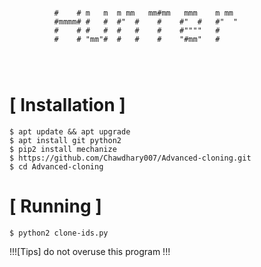 ```
				    
          #    # m   m  m mm   mm#mm   mmm    m mm
          #mmmm# #   #  #"  #    #    #"  #   #"  "
          #    # #   #  #   #    #    #""""   #
          #    # "mm"#  #   #    #    "#mm"   #
                                       
                                       
                          

```

# [ Installation ]
```
$ apt update && apt upgrade
$ apt install git python2 
$ pip2 install mechanize
$ https://github.com/Chawdhary007/Advanced-cloning.git
$ cd Advanced-cloning
```

# [ Running ]
```
$ python2 clone-ids.py
```

!!![Tips] do not overuse this program !!!
